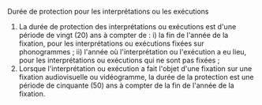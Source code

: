Durée de protection pour les interprétations
ou les exécutions
1) La durée de protection des interprétations ou exécutions est d'une période de vingt (20)
ans à compter de :
i) la fin de l'année de la fixation, pour les interprétations ou
exécutions fixées sur phonogrammes ;
ii) l'année où l'interprétation ou l'exécution a eu lieu, pour les
interprétations ou exécutions qui ne sont pas fixées ;
2) Lorsque l'interprétation ou exécution a fait l'objet d'une fixation sur une fixation
audiovisuelle ou vidéogramme, la durée de la protection est une période de cinquante
(50) ans à compter de la fin de l'année de la fixation.